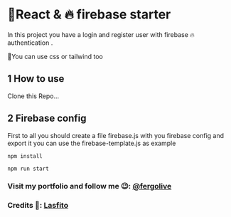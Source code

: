 # 🌌React & 🔥 firebase starter 
In this project you have a login and register user with firebase 🔥 authentication . 

💅You can use css or tailwind too

## 1 How to use
Clone this Repo...
## 2 Firebase config
First to all you should create a file firebase.js with you firebase config and export it
you can use the firebase-template.js as example

    npm install

    npm run start



### Visit my portfolio and follow me 😉: [@fergolive](https://fgarcia.cloud)

### Credits 👏: [Lasfito](https://www.youtube.com/watch?v=PGPiefJK8LU&t=1118s)




